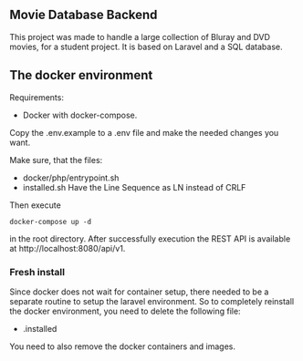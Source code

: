 ## Movie Database Backend

This project was made to handle a large collection of Bluray and DVD movies, for a student project.
It is based on Laravel and a SQL database.

## The docker environment

Requirements:

-   Docker with docker-compose.

Copy the .env.example to a .env file and make the needed changes you want.

Make sure, that the files:

-   docker/php/entrypoint.sh
-   installed.sh
    Have the Line Sequence as LN instead of CRLF

Then execute

```
docker-compose up -d
```

in the root directory. After successfully execution the REST API is available at http://localhost:8080/api/v1.

### Fresh install

Since docker does not wait for container setup, there needed to be a separate routine to setup the laravel environment.
So to completely reinstall the docker environment, you need to delete the following file:

-   .installed

You need to also remove the docker containers and images.
